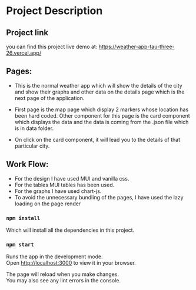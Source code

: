 
# Project Description

## Project link

you can find this project live demo at:
https://weather-app-tau-three-26.vercel.app/

## Pages:

- This is the normal weather app which will show the details of the city and show their graphs and other data on the details page which is the next page of the application. 

- First page is the map page which display 2 markers whose location has been hard coded. Other component for this page is the card component which displays 
the data and the data is coming from the .json file which is in data folder.

- On click on the card component, it will lead you to the details of that particular city.

## Work Flow:

- For the design I have used MUI and vanilla css.
- For the tables MUI tables has been used.
- For the graphs I have used chart-js.
- To avoid the unnecessary bundling of the pages, I have used the lazy loading on the page render



### `npm install`
Which will install all the dependencies in this project.

### `npm start`

Runs the app in the development mode.\
Open [http://localhost:3000](http://localhost:3000) to view it in your browser.

The page will reload when you make changes.\
You may also see any lint errors in the console.
